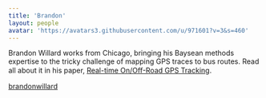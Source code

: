 ```yaml
---
title: 'Brandon'
layout: people
avatar: 'https://avatars3.githubusercontent.com/u/971601?v=3&s=460'
---
```


Brandon Willard works from Chicago, bringing his Baysean methods expertise to the tricky challenge of mapping GPS traces to bus routes. Read all about it in his paper, <a href="http://www.academia.edu/6049453/Real-time_On_Off-Road_GPS_Tracking">Real-time On/Oﬀ-Road GPS Tracking</a>.

<a href="https://github.com/brandonwillard"><span class="octicon octicon-mark-github"> brandonwillard</span></a> 